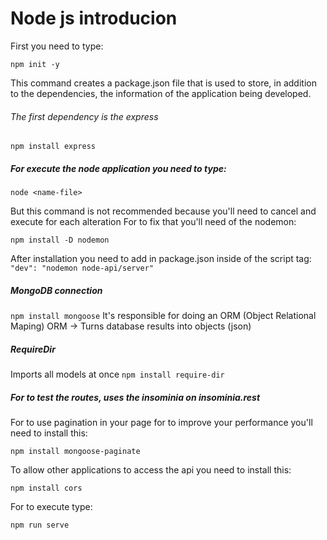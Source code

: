 # Node js introducion 

First you need to type:

``` npm init -y ``` 

This command creates a package.json file that is used to store, 
in addition to the dependencies, the information of the application 
being developed.

###### The first dependency is the express

``` npm install express ``` 

##### For execute the node application you need to type:

``` node <name-file> ``` 

But this command is not recommended because you'll need to cancel and execute for each alteration
For to fix that you'll need of the nodemon:

``` npm install -D nodemon ```

After installation you need to add in package.json inside of the script tag:
``` "dev": "nodemon node-api/server" ```


##### MongoDB connection

``` npm install mongoose ``` It's responsible for doing an ORM (Object Relational Maping)
ORM -> Turns database results into objects (json)

##### RequireDir 

Imports all models at once
``` npm install require-dir ```

##### For to test the routes, uses the insominia on insominia.rest

For to use pagination in your page for to improve your performance you'll need to install this:

``` npm install mongoose-paginate ```

To allow other applications to access the api you need to install this:

``` npm install cors ```


For to execute type:

``` npm run serve ```